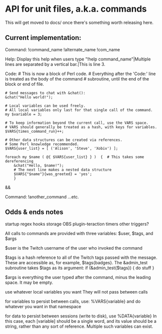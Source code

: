 # API for unit files, a.k.a. commands

This will get moved to docs/ once there's something worth releasing here.

## Current implementation:

Command: !command_name !alternate_name !com_name

Help: Display this help when users type "!help command_name"|Multiple lines are separated by a vertical bar.|This is line 3.

Code:
    # This is now a block of Perl code.
    # Everything after the 'Code:' line is treated as the body of the command
    # subroutine, until the end of the block or end of file.
    
    # Send messages to chat with &chat():
    &chat("Hello world!");
    
    # Local variables can be used freely.
    # All local variables only last for that single call of the command.
    my $variable = 3;
    
    # To keep information beyond the current call, use the VARS space.
    # VARS should generally be treated as a hash, with keys for variables.
    $VARS{times_command_run}++;
    
    # Other data structures can be created via references.
    # Some Perl knowledge recommended.
    $VARS{user_list} = [ ('Alison', 'Steve', 'Xobiv') ];
    
    foreach my $name ( @{ $VARS{user_list} } )  {  # This takes some dereferencing
        &chat("Hello, $name!");
        # The next line makes a nested data structure
        $VARS{"$name"}{was_greeted} = 'yes';
        }

&&

Command: !another_command
...etc.



## Odds & ends notes

startup
regex hooks
storage
OBS plugin-teraction
timers
other triggers?


All calls to commands are provided with three variables: $user, $tags, and $args

$user is the Twitch username of the user who invoked the command

$tags is a hash reference to all of the Twitch tags passed with the message. 
These are accessible as, for example, $tags{badges}. 
The &admin_test subroutine takes $tags as its argument:
if (&admin_test{$tags}) { do stuff }

$args is everything the user typed after the command, minus the leading space. 
It may be empty.



use whatever local variables you want
They will not pass between calls

for variables to persist between calls, use:
%VARS{variable}
and do whatever you want in that namespace

for data to persist between sessions (write to disk), use
%DATA{variable}
In this case, each [variable] should be a single word, and its value should be
a string, rather than any sort of reference.
Multiple such variables can exist.












